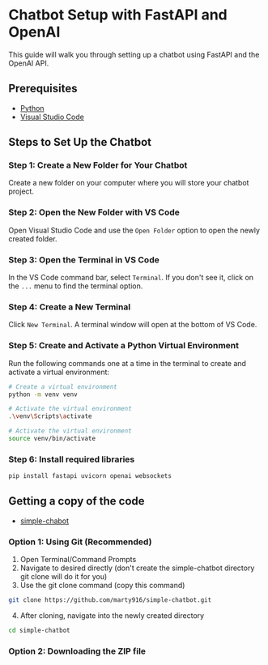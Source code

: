 # Chatbot Setup with FastAPI and OpenAI

This guide will walk you through setting up a chatbot using FastAPI and the OpenAI API. 

## Prerequisites

- [Python](https://www.python.org/downloads/)
- [Visual Studio Code](https://code.visualstudio.com/)

## Steps to Set Up the Chatbot

### Step 1: Create a New Folder for Your Chatbot

Create a new folder on your computer where you will store your chatbot project.

### Step 2: Open the New Folder with VS Code

Open Visual Studio Code and use the `Open Folder` option to open the newly created folder.

### Step 3: Open the Terminal in VS Code

In the VS Code command bar, select `Terminal`. If you don't see it, click on the `...` menu to find the terminal option.

### Step 4: Create a New Terminal

Click `New Terminal`. A terminal window will open at the bottom of VS Code.

### Step 5: Create and Activate a Python Virtual Environment

Run the following commands one at a time in the terminal to create and activate a virtual environment:

```bash
# Create a virtual environment
python -m venv venv

# Activate the virtual environment
.\venv\Scripts\activate

# Activate the virtual environment
source venv/bin/activate
```
### Step 6: Install required libraries
```bash
pip install fastapi uvicorn openai websockets
```

## Getting a copy of the code
- [simple-chabot](https://github.com/marty916/simple-chatbot)

### Option 1: Using Git (Recommended)
1. Open Terminal/Command Prompts
2. Navigate to desired directly (don't create the simple-chatbot directory git clone will do it for you)
3. Use the git clone command (copy this command)
```bash
git clone https://github.com/marty916/simple-chatbot.git
```
4. After cloning, navigate into the newly created directory
```bash
cd simple-chatbot
```

### Option 2: Downloading the ZIP file


